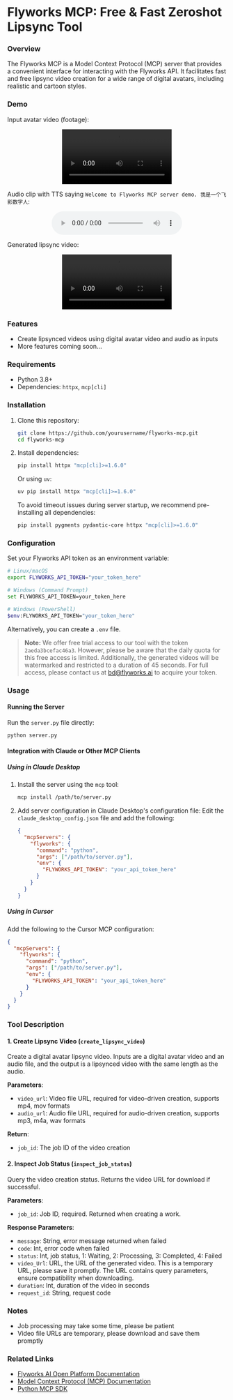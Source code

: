 # Flyworks MCP: Free & Fast Zeroshot Lipsync Tool

### Overview

The Flyworks MCP is a Model Context Protocol (MCP) server that provides a convenient interface for interacting with the Flyworks API. It facilitates fast and free lipsync video creation for a wide range of digital avatars, including realistic and cartoon styles.

### Demo

Input avatar video (footage):
<div align="center">
<video width="50%" controls>
  <source src="assets/avatar.mp4" type="video/mp4">
  Your browser does not support the video tag.
</video>
</div>

Audio clip with TTS saying `Welcome to Flyworks MCP server demo. 我是一个飞影数字人`:
<div align="center">
<audio controls>
  <source src="assets/audio.wav" type="audio/wav">
  Your browser does not support the audio element.
</audio>
</div>

Generated lipsync video:
<div align="center">
<video width="50%" controls>
  <source src="assets/generated.mp4" type="video/mp4">
  Your browser does not support the video tag.
</video>
</div>

### Features

- Create lipsynced videos using digital avatar video and audio as inputs
- More features coming soon...

### Requirements

- Python 3.8+
- Dependencies: `httpx`, `mcp[cli]`

### Installation

1. Clone this repository:
   ```bash
   git clone https://github.com/yourusername/flyworks-mcp.git
   cd flyworks-mcp
   ```

2. Install dependencies:
   ```bash
   pip install httpx "mcp[cli]>=1.6.0"
   ```
   
   Or using `uv`:
   ```bash
   uv pip install httpx "mcp[cli]>=1.6.0"
   ```

   To avoid timeout issues during server startup, we recommend pre-installing all dependencies:
   ```bash
   pip install pygments pydantic-core httpx "mcp[cli]>=1.6.0"
   ```

### Configuration

Set your Flyworks API token as an environment variable:

```bash
# Linux/macOS
export FLYWORKS_API_TOKEN="your_token_here"

# Windows (Command Prompt)
set FLYWORKS_API_TOKEN=your_token_here

# Windows (PowerShell)
$env:FLYWORKS_API_TOKEN="your_token_here"
```

Alternatively, you can create a `.env` file.

> **Note:** We offer free trial access to our tool with the token `2aeda3bcefac46a3`. However, please be aware that the daily quota for this free access is limited. Additionally, the generated videos will be watermarked and restricted to a duration of 45 seconds. For full access, please contact us at bd@flyworks.ai to acquire your token.

### Usage

#### Running the Server

Run the `server.py` file directly:

```bash
python server.py
```

#### Integration with Claude or Other MCP Clients

##### Using in Claude Desktop

1. Install the server using the `mcp` tool:
   ```bash
   mcp install /path/to/server.py
   ```

2. Add server configuration in Claude Desktop's configuration file:
   Edit the `claude_desktop_config.json` file and add the following:

   ```json
   {
     "mcpServers": {
       "flyworks": {
         "command": "python",
         "args": ["/path/to/server.py"],
         "env": {
           "FLYWORKS_API_TOKEN": "your_api_token_here"
         }
       }
     }
   }
   ```

##### Using in Cursor

Add the following to the Cursor MCP configuration:

```json
{
  "mcpServers": {
    "flyworks": {
      "command": "python",
      "args": ["/path/to/server.py"],
      "env": {
        "FLYWORKS_API_TOKEN": "your_api_token_here"
      }
    }
  }
}
```

### Tool Description

#### 1. Create Lipsync Video (`create_lipsync_video`)

Create a digital avatar lipsync video. Inputs are a digital avatar video and an audio file, and the output is a lipsynced video with the same length as the audio.

**Parameters**:
- `video_url`: Video file URL, required for video-driven creation, supports mp4, mov formats
- `audio_url`: Audio file URL, required for audio-driven creation, supports mp3, m4a, wav formats

**Return**:
- `job_id`: The job ID of the video creation

#### 2. Inspect Job Status (`inspect_job_status`)

Query the video creation status. Returns the video URL for download if successful.

**Parameters**:
- `job_id`: Job ID, required. Returned when creating a work.

**Response Parameters**:
- `message`: String, error message returned when failed
- `code`: Int, error code when failed
- `status`: Int, job status, 1: Waiting, 2: Processing, 3: Completed, 4: Failed
- `video_Url`: URL, the URL of the generated video. This is a temporary URL, please save it promptly. The URL contains query parameters, ensure compatibility when downloading.
- `duration`: Int, duration of the video in seconds
- `request_id`: String, request code

### Notes

- Job processing may take some time, please be patient
- Video file URLs are temporary, please download and save them promptly

### Related Links

- [Flyworks AI Open Platform Documentation](https://api.lingverse.co/hifly.html)
- [Model Context Protocol (MCP) Documentation](https://modelcontextprotocol.io/llms-full.txt)
- [Python MCP SDK](https://github.com/modelcontextprotocol/python-sdk)
